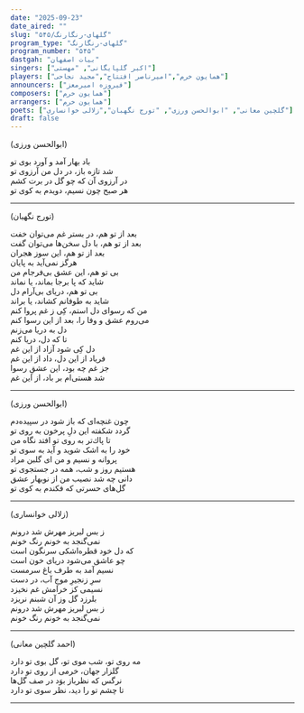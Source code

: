 ```yaml
---
date: "2025-09-23"
date_aired: ""
slug: "گلهای-رنگارنگ/۵۴۵"
program_type: "گلهای-رنگارنگ"
program_number: "۵۴۵"
dastgah: "بیات اصفهان"
singers: ["اکبر گلپایگانی", "مهستی"]
players: ["همایون خرم","امیرناصر افتتاح","مجید نجاحی"]
announcers: ["فیروزه امیرمعز"]
composers: ["همایون خرم"]
arrangers: ["همایون خرم"]
poets: ["گلچین معانی", "ابوالحسن ورزی", "تورج نگهبان","زلالی خوانساری"]
draft: false
---
```


(ابوالحسن ورزی)

باد بهار آمد و آورد بوی تو  
شد تازه باز، در دل من آرزوی تو  
در آرزوی آن كه چو گل در برت كشم  
هر صبح چون نسیم، دویدم به كوی تو

---

(تورج نگهبان)

بعد از تو هم، در بستر غم می‌توان خفت  
بعد از تو هم، با دل سخن‌ها می‌توان گفت  
بعد از تو هم، این سوز هجران  
هرگز نمی‌آید به پایان  
بی تو هم، این عشق بی‌فرجام من  
شاید كه پا برجا بماند، یا نماند  
بی تو هم، دریای بی‌آرام دل  
شاید به طوفانم كشاند، یا براند  
من كه رسوای دل استم، كِی ز غم پروا كنم  
می‌روم عشق و وفا را، بعد از این رسوا كنم  
دل به دریا می‌زنم  
تا كه دل، دریا كنم  
دل كِی شود آزاد از این غم  
فریاد از این دل، داد از این غم  
جز غم چه بود، این عشقِ رسوا  
شد هستی‌ام بر باد، از این غم  

---

(ابوالحسن ورزی)

چون غنچه‌ای كه باز شود در سپیده‌دم  
گردد شكفته این دلِ پرخون به روی تو  
تا پاك‌تر به روی تو افتد نگاه من  
خود را به اشک شوید و آید به سوی تو  
پروانه و نسیم و من ای گلبن مراد  
هستیم روز و شب، همه در جستجوی تو  
دانی چه شد نصیب من از نوبهار عشق  
گل‌های حسرتی كه فكندم به كوی تو  

---

(زلالی خوانساری)

ز بس لبریز مهرش شد درونم  
نمی‌گنجد به خونم رنگ خونم  
كه دل خود قطره‌اشكی سرنگون است  
چو عاشق می‌شود دریای خون است  
نسیم آمد به طرف باغ سرمست  
سرِ زنجیرِ موجِ آب، در دست  
نسیمی كز خرامش غم نخیزد  
بلرزد گل وز آن شبنم نریزد  
ز بس لبریز مهرش شد درونم  
نمی‌گنجد به خونم رنگ خونم

---

(احمد گلچین معانی)

مه روی تو، شب موی تو، گل بوی تو دارد  
گلزار جهان، خرمی از روی تو دارد  
نرگس كه نظرباز بوَد در صف گل‌ها  
تا چشم تو را دید، نظر سوی تو دارد

---